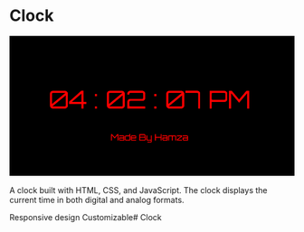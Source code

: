 # Clock
<img src="clock.png" alt="">

A clock built with HTML, CSS, and JavaScript. The clock displays the current time in both digital and analog formats.

Responsive design
Customizable# Clock

